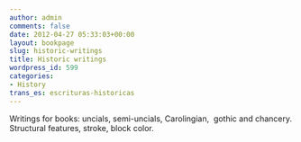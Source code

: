```yaml
---
author: admin
comments: false
date: 2012-04-27 05:33:03+00:00
layout: bookpage
slug: historic-writings
title: Historic writings
wordpress_id: 599
categories:
- History
trans_es: escrituras-historicas
---
```


Writings for books: uncials, semi-uncials, Carolingian,  gothic and chancery. Structural features, stroke, block color.
